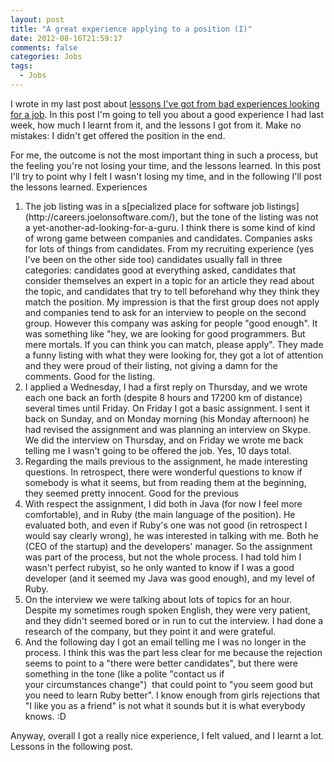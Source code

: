 ```yaml
---
layout: post
title: "A great experience applying to a position (I)"
date: 2012-08-16T21:59:17
comments: false
categories: Jobs
tags:
  - Jobs
---
```


I wrote in my last post about [lessons I've got from bad experiences looking for a job](http://gonfva.blogspot.com.es/2012/08/bad-experiences.html). In this post I'm going to tell you about a good experience I had last week, how much I learnt from it, and the lessons I got from it. Make no mistakes: I didn't get offered the position in the end.


For me, the outcome is not the most important thing in such a process, but the feeling you're not losing your time, and the lessons learned. In this post I'll try to point why I felt I wasn't losing my time, and in the following I'll post the lessons learned.&nbsp;Experiences



<ol><li>The job listing was in a s[pecialized place for software job listings](http://careers.joelonsoftware.com/), but the tone of the listing was not a yet-another-ad-looking-for-a-guru. I think there is some kind of kind of wrong game between companies and candidates. Companies asks for lots of things from candidates. From my recruiting experience (yes I've been on the other side too) candidates usually fall in three categories: candidates good at everything asked, candidates that consider themselves an expert in a topic for an article they read about the topic, and candidates that try to tell beforehand why they think they match the position. My&nbsp;impression&nbsp;is that the first group does not apply and companies tend to ask for an interview to people on the second group. However this company was asking for people "good enough". It was something like "hey, we are looking for good programmers. But mere mortals. If you can think you can match, please apply". They made a funny listing with what they were looking for, they got a lot of attention and they were proud of their listing, not giving a damn for the comments. Good for the listing.</li><li>I applied a Wednesday, I had a first reply on Thursday, and we wrote each one back an forth (despite 8 hours and 17200 km of distance) several times until Friday. On Friday I got a basic assignment. I sent it back on Sunday, and on Monday morning (his Monday afternoon) he had revised the assignment and was planning an interview on Skype. We did the interview on Thursday, and on Friday we wrote me back telling me I wasn't going to be offered the job. Yes, 10 days total.</li><li>Regarding the mails previous to the assignment, he made interesting questions. In retrospect, there were wonderful questions to know if somebody is what it seems, but from reading them at the beginning, they seemed pretty innocent. Good for the previous</li><li>With respect the assignment, I did both in Java (for now I feel more comfortable), and in Ruby (the main language of the position). He evaluated both, and even if Ruby's one was not good (in retrospect I would say clearly wrong), he was interested in talking with me. Both he (CEO of the startup) and the developers' manager. So the assignment was part of the process, but not the whole process. I had told him I wasn't perfect rubyist, so he only wanted to know if I was a good developer (and it seemed my Java was good enough), and my level of Ruby.</li><li>On the interview we were talking about lots of topics for an hour. Despite my sometimes rough spoken English, they were very patient, and they didn't seemed bored or in run to cut the interview. I had done a research of the company, but they point it and were grateful.</li><li>And the following day I got an email telling me I was no longer in the process. I think this was the part less clear for me because the rejection seems to point to a "there were better candidates", but there were something in the tone (like a polite "contact us if your&nbsp;circumstances&nbsp;change") &nbsp;that could point to "you seem good but you need to learn Ruby better". I know enough from girls rejections that "I like you as a friend" is not what it sounds but it is what everybody knows. :D&nbsp;</li></ol>Anyway, overall I got a really nice experience, I felt valued, and I learnt a lot. Lessons in the following post.
